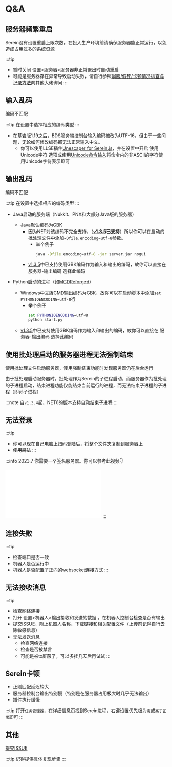 # Q&A

## 服务器频繁重启

Serein没有设置重启上限次数，在投入生产环境前请确保服务器能正常运行，以免造成占用过多的系统资源

:::tip

- 暂时关闭 设置>服务器>服务器非正常退出时自动重启
- 可能是服务器存在异常导致启动失败，请自行参照[崩服/假死/卡顿情况排查与记录方法](https://www.minebbs.com/resources/bds.3403/)向其他大佬询问
:::

## 输入乱码

编码不匹配

:::tip
在设置中选择相应的编码类型
:::

- 在基岩版1.19之后，BDS服务端控制台输入编码被改为UTF-16，但由于一些问题，无论如何修改编码都无法正常输入中文。
  - 你可以使用LLSE插件[Unescaper for Serein.js](https://www.minebbs.com/resources/unescaper-for-serein.5441/)，并在设置中开启 使用Unicode字符 选项或使用[Unicode命令输入](../guide/command#在服务器中执行命令)将命令内的非ASCII的字符使用Unicode字符表示即可

## 输出乱码

编码不匹配

:::tip
在设置中选择相应的编码类型
:::

- Java启动的服务端（Nukkit、PNX和大部分Java版的服务器）
  - Java默认编码为GBK
    - ~~因为NET对该编码不完全支持~~，（**[v1.3.5](../version/v1.3.5)已支持**）所以你可以在启动的批处理文件中添加`-Dfile.encoding=utf-8`参数。
      - 举个例子
        ```bat
        java -Dfile.encoding=utf-8 -jar server.jar nogui
        ```
    - [v1.3.5](../version/v1.3.5)中已支持使用GBK编码作为输入和输出的编码，故你可以直接在 服务器-输出编码 选择此编码


- Python启动的进程（如[MCDReforged](https://github.com/Fallen-Breath/MCDReforged)）
  - Windows中文版CMD输出编码为GBK，故你可以在启动脚本中添加`set PYTHONIOENCODING=utf-8`行
    - 举个例子
      ```bat
      set PYTHONIOENCODING=utf-8
      python start.py
      ```
  - [v1.3.5](../version/v1.3.5)中已支持使用GBK编码作为输入和输出的编码，故你可以直接在 服务器-输出编码 选择此编码

## 使用批处理启动的服务器进程无法强制结束

使用批处理文件启动服务器，使用强制结束功能时发现服务器仍在后台运行

由于批处理启动服务器时，批处理作为Serein的子进程启动，而服务器作为批处理的子进程启动，结束进程功能仅能结束当前运行的进程，而无法结束子进程的子进程（即孙子进程）

:::note
自`v1.3.4`起，NET6的版本支持自动结束子进程
:::

## 无法登录

:::tip

- 你可以现在自己电脑上扫码登陆后，将整个文件夹复制到服务器上
- ~~使用魔法~~
:::

:::info
2023.7 你需要一个签名服务器。你可以参考此视频👇

<iframe src="//player.bilibili.com/player.html?aid=530300995&bvid=BV1nu411h7bS&cid=1177748002&page=1" scrolling="no" border="0" frameborder="no" framespacing="0" allowfullscreen="true"> </iframe>
:::

## 连接失败

:::tip

- 检查端口是否一致
- 机器人是否运行中
- 机器人是否配置了正向的websocket连接方式
:::

## 无法接收消息

:::tip

- 检查网络连接
- 打开 设置>机器人>输出接收和发送的数据 ，在机器人控制台检查是否有输出
- [提交ISSUE](https://github.com/Zaitonn/Serein/issues/new)，附上机器人名称、下载链接和相关配置文件（上传前记得自行去除敏感信息）
- 无法发送消息
  - 检查网络连接
  - 检查是否被禁言
  - 可能是被tx屏蔽了，可以多挂几天后再试试
:::

## Serein卡顿

- 正则匹配延迟较大
- 服务器控制台输出特别慢（特别是在服务器占用极大时几乎无法输出）
- 插件执行缓慢

:::tip
打开`任务管理器`，在详细信息页找到Serein进程，右键设置优先极为`高`或`高于正常`即可
:::

## 其他

[提交ISSUE](https://github.com/Zaitonn/Serein/issues/new/choose)

:::tip
记得提供具体复现步骤
:::
